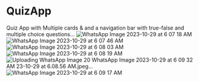 # QuizApp
Quiz App with Multiple cards & and a navigation bar with true-false and multiple choice questions...
![WhatsApp Image 2023-10-29 at 6 07 18 AM](https://github.com/AyeshaHabib1/QuizApp/assets/127196273/eedbdcd8-31a3-4190-b551-8d68275bd464)
![WhatsApp Image 2023-10-29 at 6 07 46 AM](https://github.com/AyeshaHabib1/QuizApp/assets/127196273/2c5fa491-b97a-467a-a331-1ad5360e1b74)
![WhatsApp Image 2023-10-29 at 6 08 03 AM](https://github.com/AyeshaHabib1/QuizApp/assets/127196273/f496f616-2b40-42a3-8d37-afe5b7a59ead)
![WhatsApp Image 2023-10-29 at 6 08 19 AM](https://github.com/AyeshaHabib1/QuizApp/assets/127196273/e92be3ef-b581-41dc-b13e-0a744ef23000)
![Uploading WhatsApp Image 20
![WhatsApp Image 2023-10-29 at 6 09 32 AM](https://github.com/AyeshaHabib1/QuizApp/assets/127196273/dbf6da24-2b43-46de-8dea-c263c870f7c0)
23-10-29 at 6.08.56 AM.jpeg…]()
![WhatsApp Image 2023-10-29 at 6 09 17 AM](https://github.com/AyeshaHabib1/QuizApp/assets/127196273/f1d4114c-0c82-4c8f-9473-04fc76da750d)
